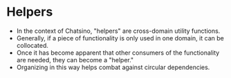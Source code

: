 # Helpers

- In the context of Chatsino, "helpers" are cross-domain utility functions.
- Generally, if a piece of functionality is only used in one domain, it can be collocated.
- Once it has become apparent that other consumers of the functionality are needed, they can become a "helper."
- Organizing in this way helps combat against circular dependencies.
